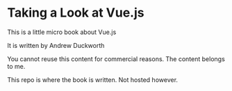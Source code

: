 # Taking a Look at Vue.js

This is a little micro book about Vue.js

It is written by Andrew Duckworth

You cannot reuse this content for commercial reasons. The content belongs to me.

This repo is where the book is written. Not hosted however.